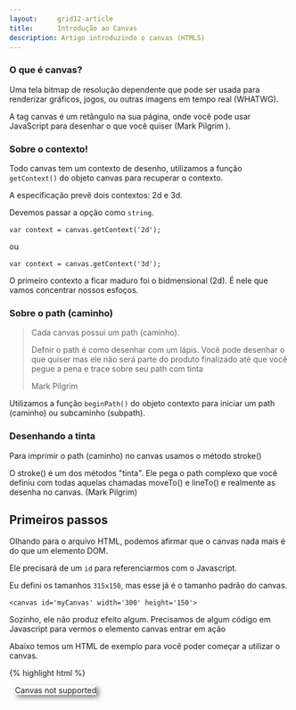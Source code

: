 ```yaml
---
layout:     grid12-article
title:      Introdução ao Canvas
description: Artigo introduzindo o canvas (HTML5)
---
```



### O que é canvas?

Uma tela bitmap de resolução dependente que pode ser usada para renderizar gráficos, jogos, ou outras imagens em tempo real
(WHATWG).

A tag canvas é um retângulo na sua página, onde você pode usar JavaScript para desenhar o que você quiser
(Mark Pilgrim ).


### Sobre o contexto!

Todo canvas tem um contexto de desenho, utilizamos a função `getContext()` do objeto canvas para recuperar o contexto.

A especificação prevê dois contextos: 2d e 3d.

Devemos passar a opção como `string`.

    var context = canvas.getContext('2d');

ou

    var context = canvas.getContext('3d');

O primeiro contexto a ficar maduro foi o bidmensional (2d). É nele que vamos concentrar nossos esfoços. 


### Sobre o path (caminho)

> Cada canvas possui um path (caminho).
>
> Defnir o path é como desenhar com um lápis. Você pode desenhar o que quiser mas ele não será parte do produto finalizado até que você pegue a pena e trace sobre seu path com tinta
>
> Mark Pilgrim 

Utilizamos a função `beginPath()` do objeto contexto para iniciar um path (caminho) ou subcaminho (subpath).


### Desenhando a tinta

Para imprimir o path (caminho) no canvas usamos o método stroke()

O stroke() é um dos métodos "tinta". Ele pega o path complexo que você definiu com todas aquelas chamadas moveTo() e lineTo() e realmente as desenha no canvas.
(Mark Pilgrim)



Primeiros passos
---

Olhando para o arquivo HTML, podemos afirmar que o canvas nada mais é do que um elemento DOM.

Ele precisará de um `id` para referenciarmos com o Javascript.

Eu defini os tamanhos `315x150`, mas esse já é o tamanho padrão do canvas.

    <canvas id='myCanvas' width='300' height='150'>

Sozinho, ele não produz efeito algum. Precisamos de algum código em Javascript para vermos o elemento canvas entrar em ação

Abaixo temos um HTML de exemplo para você poder começar a utilizar o canvas.




{% highlight html %}

<!DOCTYPE html>
<html>
    <head>
        <title></title>
        <style>
            canvas {
                background: #ffffff;
                cursor: pointer;
                margin-left: 10px;
                margin-top: 10px;
                -webkit-box-shadow: 4px 4px 8px rgba(0,0,0,0.5);
                -moz-box-shadow: 4px 4px 8px rgba(0,0,0,0.5);
                box-shadow: 4px 4px 8px rgba(0,0,0,0.5);
            }
        </style>
    </head>
    <body>
        <canvas id='myCanvas' width='300' height='150'>
            Canvas not supported
        </canvas>
        <script>
            var canvas = document.getElementById('myCanvas');
            var context = canvas.getContext('2d');

            //
            // aqui entrará o seu javascript que manipulará o elemento canvas
            //

        </script>
    </body>
</html>
{% endhighlight %}



### Obtendo o contexto

Para comerçar a executar o canvas, precisamos do contexto.

E para obter o contexto precisamos primeiro encontrar o elemento canvas.

Aqui temos uma referência ao elemento canvas.

    var canvas = document.getElementById('myCanvas');

E agora sim temos o objeto canvas, o contexto.

    var context = canvas.getContext('2d');



Esquema das coordenadas
---

![foo](coordenadas02.gif "fig")

O canvas trabalha como um "gráfico x y" sobre o plano cartesiano.

Só que o ponto x = 0 e y = 0 está no canto superior esquerdo.

É como se estivéssemos olhando para o quadrante inferior direito (4 quadrante) do plano cartesiano.

![foo](cartesiano02.jpg "fig")

 Se você já trabalhou com algo parecido, como por exemplo a __biblioteca GD__, se sentirá em casa.

Caso contrário, pode ser que leve um tempo para se acostumar.

Veja outros exemplos

![foo](cartesiano01.png "fig")
![foo](coordenadas03.png "fig")




Exemplos
---

### MDN

Abaixo temos o exemplo básico da MDN.

<p><img src="canvas-exemplo-mdn.png" alt="fig exemplo de canvas" title="exemplo de canvas" class="canvas"/></p>


{% highlight javascript %}
var canvas = document.getElementById('ex01');

if (canvas.getContext) {
    var context = canvas.getContext("2d");

    context.fillStyle = "rgb(200,0,0)";
    context.fillRect(10, 10, 55, 50);

    context.fillStyle = "rgba(0, 0, 200, 0.5)";
    context.fillRect(30, 30, 55, 50);
}
{% endhighlight %}  


### The Cloth Simulation

Andrew Hoyer é o maluco que fez isso [http://andrew-hoyer.com/experiments/cloth/](http://andrew-hoyer.com/experiments/cloth/ "link-externo")

Para ver o código [https://github.com/ndrwhr/cloth-simulation](https://github.com/ndrwhr/cloth-simulation "link-externo")



Fontes
---

- [Uso básico do canvas (MDN)](https://developer.mozilla.org/en-US/docs/Web/Guide/HTML/Canvas_tutorial/Basic_usage "link-externo")
- [Capítulo 4 do livro "HTML5 Entendendo e Executando"](http://diveintohtml5.com.br/canvas.html "link-externo") disponível para consulta na web, traduzido pela comunidade.
